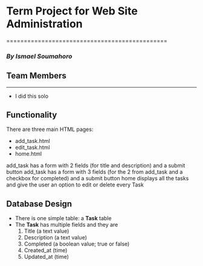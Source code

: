 # **Term Project for Web Site Administration**

==============================================

### _By Ismael Soumahoro_

## **Team Members**

---

-   I did this solo

## **Functionality**

There are three main HTML pages:

-   add_task.html
-   edit_task.html
-   home.html

add_task has a form with 2 fields (for title and description) and a submit button
add_task has a form with 3 fields (for the 2 from add_task and a checkbox for completed) and a submit button
home displays all the tasks and give the user an option to edit or delete every Task

## **Database Design**

-   There is one simple table: a **Task** table
-   The **Task** has multiple fields and they are
    1. Title (a text value)
    2. Description (a text value)
    3. Completed (a boolean value; true or false)
    4. Created_at (time)
    5. Updated_at (time)
